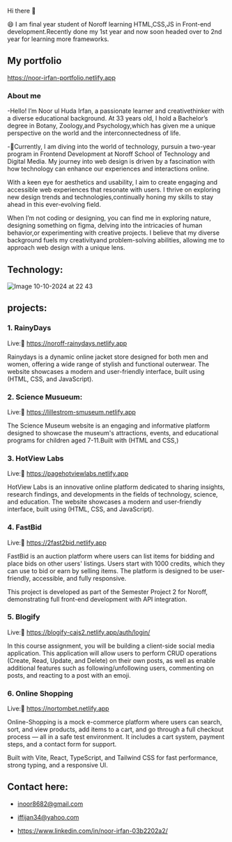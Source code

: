  Hi there 👋

😄 I am final year student of Noroff learning HTML,CSS,JS in Front-end development.Recently done my 1st year and now soon headed over to 2nd year for learning more frameworks.

##  My portfolio

https://noor-irfan-portfolio.netlify.app


### About me
-Hello! I’m Noor ul Huda Irfan, a passionate learner and creativethinker with a diverse educational background.
 At 33 years old, I hold a Bachelor’s degree in Botany, Zoology,and Psychology,which has given me a unique perspective
 on the world and the interconnectedness of life.

-🌱Currently, I am diving into the world of technology, pursuin a two-year program in Frontend Development at
 Noroff School of Technology and Digital Media.
 My journey into web design is driven by a fascination with how technology can enhance our experiences and interactions online.

With a keen eye for aesthetics and usability, I aim to create engaging and accessible web experiences that resonate
with users. I thrive on exploring new design trends and technologies,continually honing my skills to stay ahead in this ever-evolving field.

 When I’m not coding or designing, you can find me in exploring nature, designing something on figma, delving into the intricacies of human behavior,or experimenting with creative projects. I believe that my diverse background  fuels my creativityand problem-solving abilities, 
allowing me to approach web design with a unique lens.


## Technology:




  ![Image 10-10-2024 at 22 43](https://github.com/user-attachments/assets/231b3141-a38f-455d-9e14-a10d931891e6)





## projects:

### 1. RainyDays

Live:🔗 https://noroff-rainydays.netlify.app

Rainydays is a dynamic online jacket store designed for both men and women, offering a wide range of stylish
and functional outerwear. The website showcases a modern and user-friendly interface, built using (HTML, CSS, and JavaScript).


### 2. Science Musueum:

Live:🔗 https://lillestrom-smuseum.netlify.app

The Science Museum website is an engaging and informative platform designed to showcase the museum's attractions,
events, and educational programs for children aged 7-11.Built with (HTML and CSS,) 

### 3. HotView Labs

 Live:🔗 https://pagehotviewlabs.netlify.app

 HotView Labs is an innovative online platform dedicated to sharing insights, research findings, and developments
 in the fields of technology, science, and education.
 The website showcases a modern and user-friendly interface, built using (HTML, CSS, and JavaScript).


### 4. FastBid

Live:🔗 https://2fast2bid.netlify.app


FastBid is an auction platform where users can list items for bidding and place bids on other users' listings. Users start with 1000 credits, which they can use to bid or earn by selling items. The platform is designed to be user-friendly, accessible, and fully responsive.

This project is developed as part of the Semester Project 2 for Noroff, demonstrating full front-end development with API integration.


### 5. Blogify

Live:🔗 https://blogify-cajs2.netlify.app/auth/login/


In this course assignment, you will be building a client-side social media application. This application will allow users to perform CRUD operations (Create, Read, Update, and Delete) on their own posts, as well as enable additional features such as following/unfollowing users, commenting on posts, and reacting to a post with an emoji.



### 6. Online Shopping

Live:🔗 https://nortombet.netlify.app


Online-Shopping is a mock e-commerce platform where users can search, sort, and view products, add items to a cart, and go through a full checkout process — all in a safe test environment. It includes a cart system, payment steps, and a contact form for support.

Built with Vite, React, TypeScript, and Tailwind CSS for fast performance, strong typing, and a responsive UI.



 ## Contact here:

 - inoor8682@gmail.com
 
 - iffijan34@yahoo.com

 - https://www.linkedin.com/in/noor-irfan-03b2202a2/



  

                        


